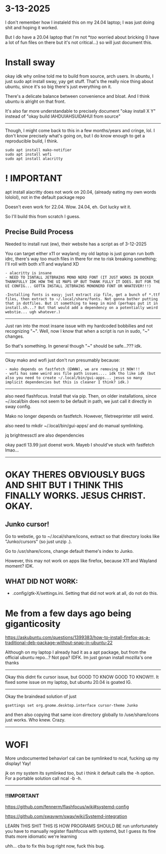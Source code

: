 # 3-13-2025 

I don't remember how I instaleld this on my 24.04 laptop; I was just doing shit and hoping it worked. 

But I do have a 20.04 laptop that I'm not **too* worried about bricking (I have a lot of fun files on there but it's not critical...) so will just document this. 

# Install sway 

okay idk why online told me to build from source, arch users. In ubuntu, I just sudo apt install sway, yay get stuff. That's the really nice thing about ubuntu, since it's so big there's just everything on it. 

There's a delicate balance between convenience and bloat. And I think ubuntu is alright on that front. 

It's also far more understandable to precisely document "okay install X Y" instead of "okay build IAHDUIAHSUIDAHUI from source"

---
Though, I might come back to this in a few months/years and cringe, lol. I don't know precisely what's going on, but I do know enough to get a reproducible build, I think. 

```
sudo apt install mako-notifier 
sudo apt install wofi 
sudo apt install alacritty
```

# ! IMPORTANT 

apt install alacritty does not work on 20.04, (already eating my own words lololol), not in the default package repo 

Doesn't even work for 22.04. Wow. 24.04, eh. Got lucky wit it. 

So I'll build this from scratch I guess. 

## Precise Build Process

Needed to install rust (ew), their website has a script as of 3-12-2025 

You can target either x11 or wayland; my old laptop is just gonan run both idrc, there's way too much files in there for me to risk breaking something; I'll roll with both x11 and wayland XD 


    - alacritty is insane 
    - NEED TO ISNTALL JETBRAINS MONO NERD FONT (IT JUST WORKS IN DOCKER THANKFULLY IDK HOW THE UI MAPS UP BUT THANK FULLY IT DOES. BUT FOR THE UI CONFIG... GOTTA INSTALL JETBRAINS MONONERD FONT OR WHATEVER!!!)

    -Installing fonts is easy; just extract zip file, get a bunch of *.ttf files, then extract to ~/.local/share/fonts. Not gonna bother putting that in dotfiles. But it something to keep in mind (perhaps put it in install.sh...? But that would add a dependency on a potentially weird webstie... ugh whatever.)


---

Just ran into the most insane issue with my hardcoded bobbilies and not recognizing "~". Well, now I know that when a script is run in sudo, "\~" changes. 

So that's something. In general though "~" should be safe...??? idk. 

----

Okay mako and wofi just don't run presumably because:

    - mako depends on fastfetch (EWWW), we are removing it NOW!!!
    - wofi has some weird ass file path issues.... idk tho like idk (but also you need to create ~/.local/bin/gui-apps... jesus so many implicit dependencies but this is cleaner I think? idk.)
    

---
also need flashfocus. Install that via pip. Then, on older installations, since ~/.local/bin does not seem to be default in path, we just call it directly in sway config.

Mako no longer depends on fastfetch. However, filetreeprinter still weird.



also need to mkdir ~/.local/bin/gui-apps/ and do manual symlinking.

jq brightnessctl are also dependencies 


okay pactl 13.99 just doenst work. Mayeb I should've stuck with fastfetch lmao...

-----

# OKAY THERES OBVIOUSLY BUGS AND SHIT BUT I THINK THIS FINALLY WORKS. JESUS CHRIST. OKAY. 

## Junko cursor!

Go to webstie, go to ~/.local/share/icons, extract so that directory looks like "Junko/cursors" (so just unzip .). 

Go to /usr/share/icons, change default theme's index to Junko. 

However, this may not work on apps like firefox, because X11 and Wayland moment? IDK. 


## WHAT DID NOT WORK:

- .config/gtk-X/settings.ini. Setting that did not work at all, do not do this. 

# Me from a few days ago being giganticosity 


https://askubuntu.com/questions/1399383/how-to-install-firefox-as-a-traditional-deb-package-without-snap-in-ubuntu-22


Although on my laptop I already had it as a apt package, but from the official ubuntu repo...? Not ppa? IDFK. Im just gonan install mozilla's one thanks

---

Okay this didnt fix cursor issue, but GOOD TO KNOW GOOD TO KNOW!!!. It fixed some issue on my laptop, but ubuntu 20.04 is goated IG. 

---

Okay the braindead solution of just 

```
gsettings set org.gnome.desktop.interface cursor-theme Junko
```

and then also copying that same icon directory globally to /use/share/icons just works. Who knew. Crazy.

---

# WOFI 

More undocumented behavior! cal can be symlinked to ncal, fucking up my display! Yay!

jk on my system its symlinked too, but i think it default calls the -h option. For a portable solution call ncal -b -h. 

----

### !!IMPORTANT 

https://github.com/fennerm/flashfocus/wiki#systemd-config

https://github.com/swaywm/sway/wiki/Systemd-integration


LEARN THIS SHIT THIS IS HOW PROGRAMS SHOULD BE run
unfortunately you have to manually register flashfocus with systemd, but I guess its fine thats more idiomatic we're learning 

uhh... cba to fix this bug right now, fuck this bug. 


